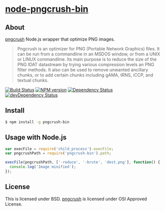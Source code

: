 # [node-pngcrush-bin](https://npmjs.org/package/pngcrush-bin)

## About

[pngcrush](http://pmt.sourceforge.net/pngcrush/) Node.js wrapper that optimize PNG images.

> Pngcrush is an optimizer for PNG (Portable Network Graphics) files. It can be run from a commandline in an MSDOS window, or from a UNIX or LINUX commandline. 
> Its main purpose is to reduce the size of the PNG IDAT datastream by trying various compression levels an PNG filter methods. It also can be used to remove unwanted ancillary chunks, or to add certain chunks including gAMA, tRNS, iCCP, and textual chunks.

[![Build Status](https://travis-ci.org/1000ch/node-pngcrush-bin.svg?branch=master)](https://travis-ci.org/1000ch/node-pngcrush-bin)
[![NPM version](https://badge.fury.io/js/pngcrush-bin.svg)](http://badge.fury.io/js/pngcrush-bin)
[![Dependency Status](https://david-dm.org/1000ch/node-pngcrush-bin.svg)](https://david-dm.org/1000ch/node-pngcrush-bin)
[![devDependency Status](https://david-dm.org/1000ch/node-pngcrush-bin/dev-status.svg)](https://david-dm.org/1000ch/node-pngcrush-bin#info=devDependencies)

## Install

```sh
$ npm install -g pngcrush-bin
```

## Usage with Node.js

```js
var execFile = require('child_process').execFile;
var pngcrushPath = require('pngcrush-bin').path;

execFile(pngcrushPath, ['-reduce', '-brute', 'dest.png'], function() {
  console.log('Image minified');
});
```

## License

This is licensed under BSD.
[pngcrush](http://pmt.sourceforge.net/pngcrush/) is licensed under OSI Approved License.
